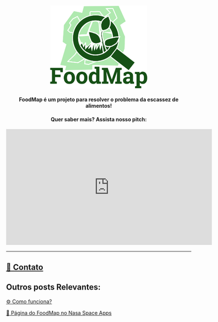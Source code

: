 <html>
  <head>
    <style>
      .object-center {
        text-align: center;
      }
    </style>
  </head>
  <body>
    <div class="object-center">
      <img src="FoodMap.png" alt="FoodMap" width="263.75" height="224.625">
      <h4> FoodMap é um projeto para resolver o problema da escassez de alimentos!</h4>
      <h4> Quer saber mais? Assista nosso pitch:</h4>
      <iframe width="560" height="315" src="https://www.youtube.com/embed/9Hh9YAS3nlI" title="YouTube video player" frameborder="0" allow="accelerometer; autoplay; clipboard-write; encrypted-media; gyroscope; picture-in-picture" allowfullscreen></iframe>
    </div>
  </body>
</html>

---
## [📧 Contato ](contato.md)

## Outros posts Relevantes: 
[⚙️ Como funciona?](Resumo.md) 

[🚀 Página do FoodMap no Nasa Space Apps](https://2020.spaceappschallenge.org/challenges/sustain/sustaining-our-planet-future-generations/teams/grees-1/project)

<!--
[Repositório no GitHub:](https://github.com/foodmap-grees)
-->
